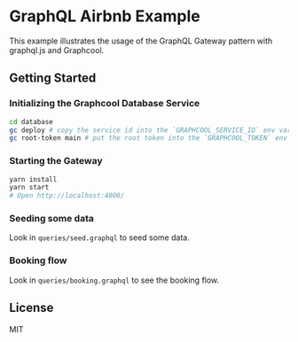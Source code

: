 # GraphQL Airbnb Example

This example illustrates the usage of the GraphQL Gateway pattern with graphql.js and Graphcool.

## Getting Started

### Initializing the Graphcool Database Service

```sh
cd database
gc deploy # copy the service id into the `GRAPHCOOL_SERVICE_ID` env var in .envrc
gc root-token main # put the root token into the `GRAPHCOOL_TOKEN` env var in .envrc
```

### Starting the Gateway

```sh
yarn install
yarn start
# Open http://localhost:4000/
```

### Seeding some data
Look in `queries/seed.graphql` to seed some data.

### Booking flow
Look in `queries/booking.graphql` to see the booking flow.

## License
MIT
